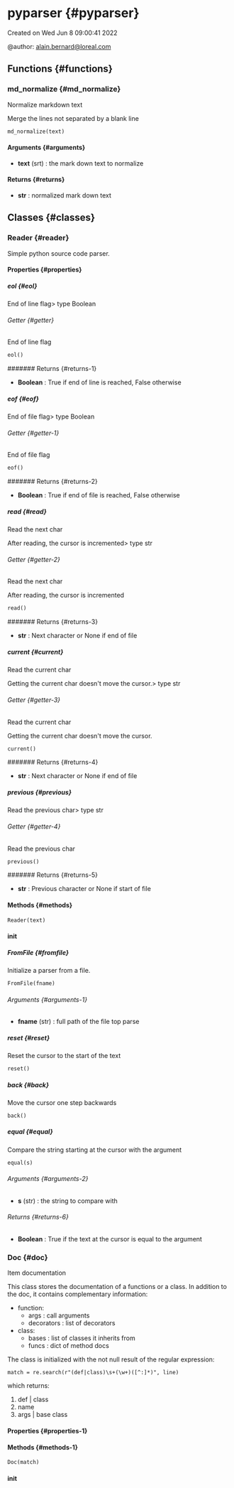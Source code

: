 # pyparser {#pyparser}


Created on Wed Jun  8 09:00:41 2022

@author: alain.bernard@loreal.com


## Functions {#functions}

### md_normalize {#md_normalize}

Normalize markdown text

Merge the lines not separated by a blank line

``` python
md_normalize(text)
```



#### Arguments {#arguments}

- **text** (srt) : the mark down text to normalize

#### Returns {#returns}

- **str** : normalized mark down text

## Classes {#classes}

### Reader {#reader}

Simple python source code parser.

#### Properties {#properties}

##### eol {#eol}

End of line flag> type Boolean


###### Getter {#getter}

End of line flag

``` python
eol()
```



####### Returns {#returns-1}

- **Boolean** : True if end of line is reached, False otherwise

##### eof {#eof}

End of file flag> type Boolean


###### Getter {#getter-1}

End of file flag

``` python
eof()
```



####### Returns {#returns-2}

- **Boolean** : True if end of file is reached, False otherwise

##### read {#read}

Read the next char

After reading, the cursor is incremented> type str


###### Getter {#getter-2}

Read the next char

After reading, the cursor is incremented

``` python
read()
```



####### Returns {#returns-3}

- **str** : Next character or None if end of file

##### current {#current}

Read the current char

Getting the current char doesn't move the cursor.> type str


###### Getter {#getter-3}

Read the current char

Getting the current char doesn't move the cursor.

``` python
current()
```



####### Returns {#returns-4}

- **str** : Next character or None if end of file

##### previous {#previous}

Read the previous char> type str


###### Getter {#getter-4}

Read the previous char

``` python
previous()
```



####### Returns {#returns-5}

- **str** : Previous character or None if start of file

#### Methods {#methods}



``` python
Reader(text)
```



#### __init__



##### FromFile {#fromfile}

Initialize a parser from a file.

``` python
FromFile(fname)
```



###### Arguments {#arguments-1}

- **fname** (str) : full path of the file top parse

##### reset {#reset}

Reset the cursor to the start of the text

``` python
reset()
```



##### back {#back}

Move the cursor one step backwards

``` python
back()
```



##### equal {#equal}

Compare the string starting at the cursor with the argument

``` python
equal(s)
```



###### Arguments {#arguments-2}

- **s** (str) : the string to compare with

###### Returns {#returns-6}

- **Boolean** : True if the text at the cursor is equal to the argument

### Doc {#doc}

Item documentation

This class stores the documentation of a functions or a class.
In addition to the doc, it contains complementary information:
- function:
  - args : call arguments
  - decorators : list of decorators
- class:
  - bases : list of classes it inherits from
  - funcs : dict of method docs

The class is initialized with the not null result of the regular expression:

``` match = re.search(r"(def|class)\s+(\w+)([^:]*)", line) ```

which returns:
1. def | class
2. name
3. args | base class

#### Properties {#properties-1}

#### Methods {#methods-1}



``` python
Doc(match)
```



#### __init__



